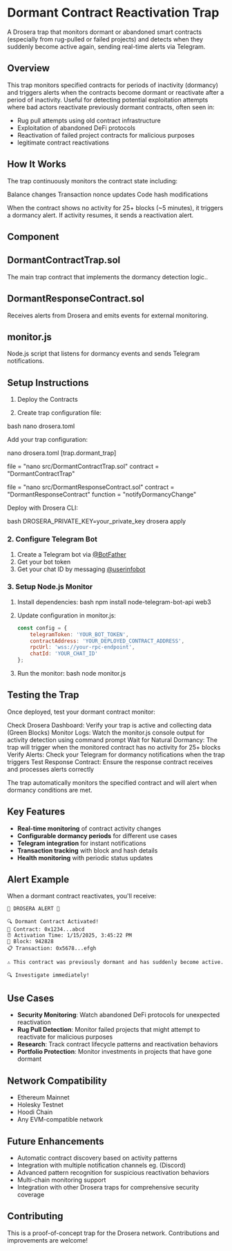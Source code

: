 # Dormant Contract Reactivation Trap

A Drosera trap that monitors dormant or abandoned smart contracts (especially from rug-pulled or failed projects) and detects when they suddenly become active again, sending real-time alerts via Telegram.

## Overview

This trap monitors specified contracts for periods of inactivity (dormancy) and triggers alerts when the contracts become dormant or reactivate after a period of inactivity. Useful for detecting potential exploitation attempts where bad actors reactivate previously dormant contracts, often seen in:

- Rug pull attempts using old contract infrastructure
- Exploitation of abandoned DeFi protocols
- Reactivation of failed project contracts for malicious purposes
-  legitimate contract reactivations

## How It Works

The trap continuously monitors the contract state including:

Balance changes
Transaction nonce updates
Code hash modifications

When the contract shows no activity for 25+ blocks (~5 minutes), it triggers a dormancy alert. If activity resumes, it sends a reactivation alert.

## Component

## DormantContractTrap.sol
The main trap contract that implements the dormancy detection logic..

## DormantResponseContract.sol
Receives alerts from Drosera and emits events for external monitoring.

## monitor.js
Node.js script that listens for dormancy events and sends Telegram notifications.

## Setup Instructions

1. Deploy the Contracts

2. Create trap configuration file:

bash 
nano drosera.toml

Add your trap configuration:

nano drosera.toml
[trap.dormant_trap]

file = "nano src/DormantContractTrap.sol"
contract = "DormantContractTrap"

file = "nano src/DormantResponseContract.sol"
contract = "DormantResponseContract"
function = "notifyDormancyChange"

Deploy with Drosera CLI:

bash
DROSERA_PRIVATE_KEY=your_private_key drosera apply

### 2. Configure Telegram Bot

1. Create a Telegram bot via [@BotFather](https://t.me/botfather)
2. Get your bot token
3. Get your chat ID by messaging [@userinfobot](https://t.me/userinfobot)

### 3. Setup Node.js Monitor

1. Install dependencies:
   bash
   npm install node-telegram-bot-api web3
 

2. Update configuration in monitor.js:
   ```javascript
   const config = {
       telegramToken: 'YOUR_BOT_TOKEN',
       contractAddress: 'YOUR_DEPLOYED_CONTRACT_ADDRESS',
       rpcUrl: 'wss://your-rpc-endpoint',
       chatId: 'YOUR_CHAT_ID'
   };
   ```

3. Run the monitor:
   bash
   node monitor.js
   

## Testing the Trap

Once deployed, test your dormant contract monitor:

Check Drosera Dashboard: Verify your trap is active and collecting data (Green Blocks)
Monitor Logs: Watch the monitor.js console output for activity detection using command prompt
Wait for Natural Dormancy: The trap will trigger when the monitored contract has no activity for 25+ blocks
Verify Alerts: Check your Telegram for dormancy notifications when the trap triggers
Test Response Contract: Ensure the response contract receives and processes alerts correctly

The trap automatically monitors the specified contract and will alert when dormancy conditions are met.

## Key Features

- **Real-time monitoring** of contract activity changes
- **Configurable dormancy periods** for different use cases  
- **Telegram integration** for instant notifications
- **Transaction tracking** with block and hash details
- **Health monitoring** with periodic status updates

## Alert Example

When a dormant contract reactivates, you'll receive:

```
🚨 DROSERA ALERT 🚨

🔍 Dormant Contract Activated!
📧 Contract: 0x1234...abcd
⏰ Activation Time: 1/15/2025, 3:45:22 PM
🔗 Block: 942828
📋 Transaction: 0x5678...efgh

⚠️ This contract was previously dormant and has suddenly become active.

🔍 Investigate immediately!
```

## Use Cases

- **Security Monitoring**: Watch abandoned DeFi protocols for unexpected reactivation
- **Rug Pull Detection**: Monitor failed projects that might attempt to reactivate for malicious purposes
- **Research**: Track contract lifecycle patterns and reactivation behaviors
- **Portfolio Protection**: Monitor investments in projects that have gone dormant

## Network Compatibility

- Ethereum Mainnet
- Holesky Testnet  
- Hoodi Chain
- Any EVM-compatible network

## Future Enhancements

- Automatic contract discovery based on activity patterns
- Integration with multiple notification channels eg. (Discord)
- Advanced pattern recognition for suspicious reactivation behaviors
- Multi-chain monitoring support
- Integration with other Drosera traps for comprehensive security coverage

## Contributing

This is a proof-of-concept trap for the Drosera network. Contributions and improvements are welcome!
